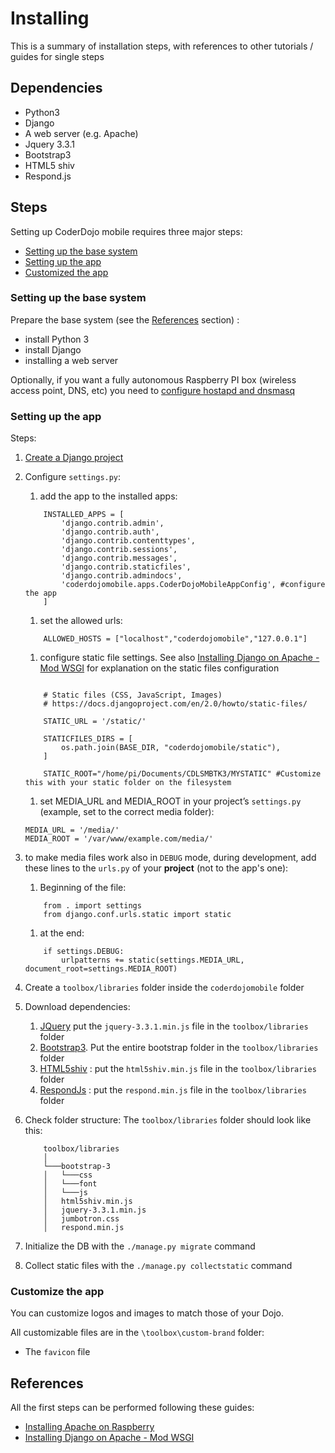# Installing

This is a summary of installation steps, with references to other tutorials / guides for single steps

## Dependencies

- Python3
- Django
- A web server (e.g. Apache)
- Jquery 3.3.1
- Bootstrap3
- HTML5 shiv
- Respond.js

## Steps

Setting up CoderDojo mobile requires three major steps:

- [Setting up the base system](#setting-up-the-base-system)
- [Setting up the app](#setting-up-the-app)
- [Customized the app](#customize-the-app)


### Setting up the base system 

Prepare the base system (see the [References](#references) section) :
- install Python 3
- install Django 
- installing a web server

Optionally, if you want a fully autonomous Raspberry PI box (wireless access point, DNS, etc) you need to [configure hostapd and dnsmasq](https://www.raspberrypi.org/documentation/configuration/wireless/access-point.md)

### Setting up the app

Steps:

1. [Create a Django project](https://docs.djangoproject.com/en/2.0/intro/tutorial01/#creating-a-project) 
1. Configure `settings.py`:
    1. add the app to the installed apps:

    ```
        INSTALLED_APPS = [
            'django.contrib.admin',
            'django.contrib.auth',
            'django.contrib.contenttypes',
            'django.contrib.sessions',
            'django.contrib.messages',
            'django.contrib.staticfiles',
            'django.contrib.admindocs',
            'coderdojomobile.apps.CoderDojoMobileAppConfig', #configure the app
        ]
    ```

    1. set the allowed urls:

    ```
        ALLOWED_HOSTS = ["localhost","coderdojomobile","127.0.0.1"]
    ```

    1. configure static file settings. See also [Installing Django on Apache - Mod WSGI](https://www.digitalocean.com/community/tutorials/how-to-serve-django-applications-with-apache-and-mod_wsgi-on-debian-8) for explanation on the static files configuration

    ```

        # Static files (CSS, JavaScript, Images)
        # https://docs.djangoproject.com/en/2.0/howto/static-files/

        STATIC_URL = '/static/'

        STATICFILES_DIRS = [
            os.path.join(BASE_DIR, "coderdojomobile/static"),
        ]

        STATIC_ROOT="/home/pi/Documents/CDLSMBTK3/MYSTATIC" #Customize this with your static folder on the filesystem
    ```

    1. set MEDIA_URL and MEDIA_ROOT in your project’s `settings.py` (example, set to the correct media folder):

    ```
    MEDIA_URL = '/media/'
    MEDIA_ROOT = '/var/www/example.com/media/'
    ```

1. to make media files work also in `DEBUG` mode, during development, add these lines to the `urls.py` of your **project** (not to the app's one):
    1. Beginning of the file:

    ```
        from . import settings
        from django.conf.urls.static import static
    ```

    1. at the end:

    ```
        if settings.DEBUG:
            urlpatterns += static(settings.MEDIA_URL, document_root=settings.MEDIA_ROOT)
    ```

1. Create a `toolbox/libraries` folder inside the `coderdojomobile` folder
1. Download dependencies:
	1. [JQuery](https://jquery.com/) put the `jquery-3.3.1.min.js` file in the `toolbox/libraries` folder
	1. [Bootstrap3](https://getbootstrap.com/docs/3.3/). Put the entire bootstrap folder in the `toolbox/libraries` folder
	1. [HTML5shiv](https://oss.maxcdn.com/html5shiv/3.7.3/html5shiv.min.js) : put the  `html5shiv.min.js` file in the `toolbox/libraries` folder
	1. [RespondJs](https://oss.maxcdn.com/respond/1.4.2/respond.min.js) : put the `respond.min.js` file in the `toolbox/libraries` folder

1. Check folder structure: The `toolbox/libraries` folder should look like this:

    ```
        toolbox/libraries
        │
        └───bootstrap-3
        │   └───css
        │   └───font
        │   └───js
        │   html5shiv.min.js
        │   jquery-3.3.1.min.js
        │   jumbotron.css
        │   respond.min.js
    ```

1. Initialize the DB with the `./manage.py migrate` command
1. Collect static files with the `./manage.py collectstatic` command

### Customize the app

You can customize logos and images to match those of your Dojo.

All customizable files are in the `\toolbox\custom-brand` folder:

- The `favicon` file 

## References

All the first steps can be performed following these guides:

- [Installing Apache on Raspberry](https://www.raspberrypi.org/documentation/remote-access/web-server/apache.md)
- [Installing Django on Apache - Mod WSGI](https://www.digitalocean.com/community/tutorials/how-to-serve-django-applications-with-apache-and-mod_wsgi-on-debian-8)

